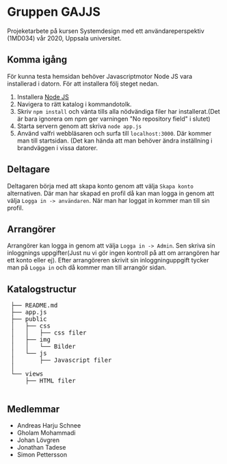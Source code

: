
# Gruppen GAJJS
Projeketarbete på kursen Systemdesign med ett användareperspektiv (1MD034) vår 2020, Uppsala universitet.

## Komma igång
För kunna testa hemsidan behöver Javascriptmotor Node JS vara installerad i datorn. För att installera följ steget nedan.
1. Installera [Node JS](https://nodejs.org)
2. Navigera to rätt katalog i kommandotolk.
3. Skriv `npm install` och vänta tills alla nödvändiga filer har installerat.(Det är bara ignorera om npm ger varningen "No repository field" i slutet)
4. Starta servern genom att skriva `node app.js`
5. Använd valfri webbläsaren  och surfa till `localhost:3000`. Där kommer man till startsidan.
(Det kan hända att man behöver ändra inställning  i brandväggen i vissa datorer.

## Deltagare
Deltagaren börja med att skapa konto genom att välja `Skapa konto` alternativen. Där man har skapad en profil då kan man logga in genom att välja `Logga in -> användaren`. När man har loggat in kommer man till sin profil.

## Arrangörer
Arrangörer kan logga in genom att välja `Logga in -> Admin`. Sen skriva sin inloggnings uppgifter(Just nu vi gör ingen kontroll på att om arrangören har ett konto eller ej). Efter arrangöreren skrivit sin inloggninguppgift tycker man på `Logga in` och då kommer man till arrangör sidan.

## Katalogstructur
<pre>
 ├── README.md
 ├── app.js
 ├── public
 │   ├── css
 │   │   ├── css filer
 │   ├── img
 │   │   └── Bilder
 │   └── js
 │       ├── Javascript filer
 │   
 └── views
     ├── HTML filer
     
</pre>
## Medlemmar
- Andreas Harju Schnee
- Gholam Mohammadi
- Johan Lövgren
- Jonathan Tadese
- Simon Pettersson

